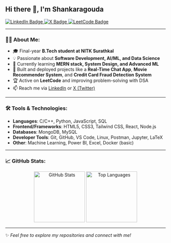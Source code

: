 ## Hi there 👋, I'm Shankaragouda

<div id="badges">
  <a href="https://www.linkedin.com/in/shankar-gouda/">
    <img src="https://img.shields.io/badge/LinkedIn-blue?style=for-the-badge&logo=linkedin&logoColor=white" alt="LinkedIn Badge"/>
  </a>
  <a href="https://x.com/shankara__gouda/">
    <img src="https://img.shields.io/badge/X-black?style=for-the-badge&logo=x&logoColor=white" alt="X Badge"/>
  </a>
  <a href="https://leetcode.com/u/shankara__gouda/">
    <img src="https://img.shields.io/badge/LeetCode-yellow?style=for-the-badge&logo=leetcode&logoColor=white" alt="LeetCode Badge"/>
  </a>
</div>

---

### 👨‍💻 About Me:
- 🎓 Final-year **B.Tech student at NITK Surathkal**  
- 💡 Passionate about **Software Development, AI/ML, and Data Science**  
- 🌱 Currently learning **MERN stack, System Design, and Advanced ML**  
- 🚀 Built and deployed projects like a **Real-Time Chat App**, **Movie Recommender System**, and **Credit Card Fraud Detection System**  
- 🏆 Active on **LeetCode** and improving problem-solving with DSA  
- 📫 Reach me via [LinkedIn](https://www.linkedin.com/in/shankar-gouda/) or [X (Twitter)](https://x.com/shankara__gouda/)

---

### 🛠 Tools & Technologies:
- **Languages**: C/C++, Python, JavaScript, SQL  
- **Frontend/Frameworks**: HTML5, CSS3, Tailwind CSS, React, Node.js  
- **Databases**: MongoDB, MySQL  
- **Developer Tools**: Git, GitHub, VS Code, Linux, Postman, Jupyter, LaTeX  
- **Other**: Machine Learning, Power BI, Excel, Docker (basic)

---

### 📈 GitHub Stats:
<p align="center">
  <img src="https://github-readme-stats.vercel.app/api?username=shankar1S&show_icons=true&theme=radical" alt="GitHub Stats" height="160"/>
  <img src="https://github-readme-stats.vercel.app/api/top-langs/?username=shankar1S&layout=compact&theme=radical" alt="Top Languages" height="160"/>
</p>

---

✨ _Feel free to explore my repositories and connect with me!_



<!--

## Hi there 👋, I'm Shankaragouda
<div id="badges">
  <a href="https://www.linkedin.com/in/shankar-gouda/">
    <img src="https://img.shields.io/badge/LinkedIn-orange?style=for-the-badge&logo=linkedin&logoColor=white" alt="LinkedIn Badge"/>
  </a>
  <a href="https://x.com/shankara__gouda/">
  <img src="https://img.shields.io/badge/X-black?style=for-the-badge&logoColor=white" alt="X Badge"/>
</a>

  <a href="https://leetcode.com/u/shankara__gouda/">
    <img src="https://img.shields.io/badge/Leetcode-yello?style=for-the-badge&logo=leetcode&logoColor=white" alt="Leet Code"/>
  </a>
</div>
<!-- <br 
<br />

Hi there, myself **Shankaragouda**, i am interested in **AI,ML,Datascience and Web**.




### 🛠 Tools & Technologies:
- **Languages**: C++, Python, Javascript, SQL
- **Tools**: Power BI, Excel, Git, Jupyter, Latex

  Feel free to check out my repositories. Let's connect on [LinkedIn](https://linkedin.com/in/shankar-gouda) or [X (Twitter)](https://x.com/shankara__gouda/)
<!--- **Frameworks**: Django, React, TensorFlow

<!--
**shankar1S/shankar1S** is a ✨ _special_ ✨ repository because its `README.md` (this file) appears on your GitHub profile.

Here are some ideas to get you started:

- 🔭 I’m currently working on ...
- 🌱 I’m currently learning ...
- 👯 I’m looking to collaborate on ...
- 🤔 I’m looking for help with ...
- 💬 Ask me about ...
- 📫 How to reach me: ...
- 😄 Pronouns: ...
- ⚡ Fun fact: ...
-->
